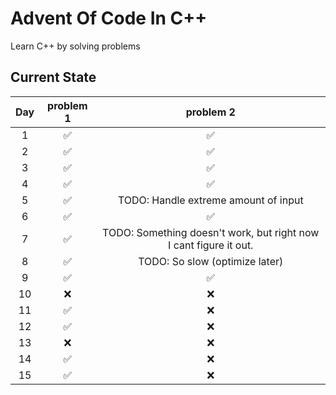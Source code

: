 # Advent Of Code In C++

Learn C++ by solving problems

## Current State
|Day|problem 1|problem 2|
|:---:|:---:|:---:|
|1|✅|✅|
|2|✅|✅|
|3|✅|✅|
|4|✅|✅|
|5|✅|TODO: Handle extreme amount of input|
|6|✅|✅|
|7|✅|TODO: Something doesn't work, but right now I cant figure it out.|
|8|✅|TODO: So slow (optimize later)|
|9|✅|✅|
|10|❌|❌|
|11|✅|❌|
|12|✅|❌|
|13|❌|❌|
|14|✅|❌|
|15|✅|❌|